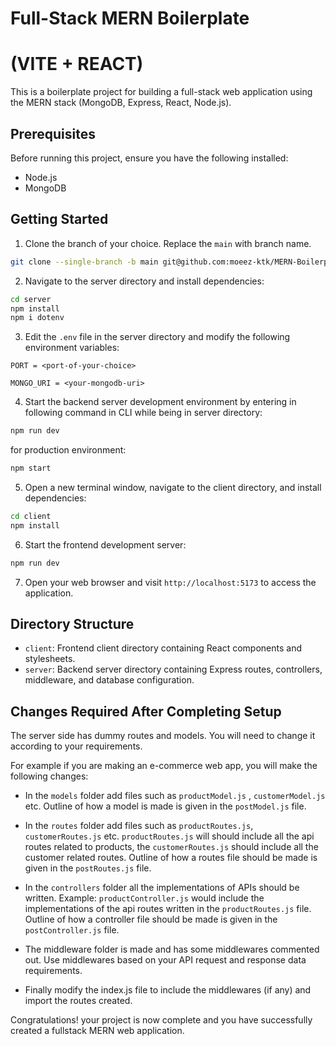 # Full-Stack MERN Boilerplate
# (VITE + REACT)

This is a boilerplate project for building a full-stack web application using the MERN stack (MongoDB, Express, React, Node.js).

## Prerequisites

Before running this project, ensure you have the following installed:

- Node.js
- MongoDB

## Getting Started

1. Clone the branch of your choice. Replace the `main` with branch name.
```bash
git clone --single-branch -b main git@github.com:moeez-ktk/MERN-Boilerplate.git
```

2. Navigate to the server directory and install dependencies:
```bash
cd server
npm install
npm i dotenv
```

3. Edit the `.env` file in the server directory and modify the following environment variables:

`PORT = <port-of-your-choice>`

`MONGO_URI = <your-mongodb-uri>`


4. Start the backend server development environment by entering in following command in CLI while being in server directory:

```bash
npm run dev
```

for production environment:

```bash
npm start
```

5. Open a new terminal window, navigate to the client directory, and install dependencies:

```bash
cd client
npm install
```


6. Start the frontend development server:

```bash
npm run dev
```

7. Open your web browser and visit `http://localhost:5173` to access the application.

## Directory Structure

- `client`: Frontend client directory containing React components and stylesheets.
- `server`: Backend server directory containing Express routes, controllers, middleware, and database configuration.

## Changes Required After Completing Setup

The server side has dummy routes and models. You will need to change it according to your requirements.

For example if you are making an e-commerce web app, you will make the following changes:

- In the `models` folder add files such as `productModel.js` , `customerModel.js` etc. Outline of how a model is made is given in the `postModel.js` file.

- In the `routes` folder add files such as `productRoutes.js`, `customerRoutes.js` etc. `productRoutes.js` will should include all the api routes related to products, the `customerRoutes.js` should include all the customer related routes. Outline of how a routes file should be made is given in the `postRoutes.js` file.

- In the `controllers` folder all the implementations of APIs should be written. Example: `productController.js` would include the implementations of the api routes written in the `productRoutes.js` file. Outline of how a controller file should be made is given in the `postController.js` file.

- The middleware folder is made and has some middlewares commented out. Use middlewares based on your API request and response data requirements.

- Finally modify the index.js file to include the middlewares (if any) and import the routes created.

Congratulations! your project is now complete and you have successfully created a fullstack MERN web application.